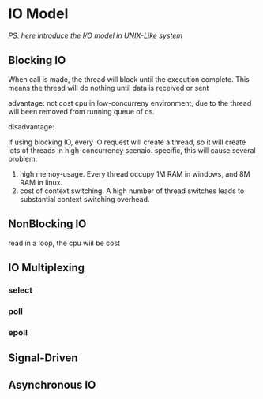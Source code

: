 # IO Model

*PS: here introduce the I/O model in UNIX-Like system*

## Blocking IO


When call is made, the thread will block until the execution complete. This means the thread will do nothing until data is received or sent


advantage: not cost cpu in low-concurreny environment, due to the thread will been removed from running queue of os.


disadvantage:

If using blocking IO, every IO request will create a thread, so it will create lots of threads in high-concurrency scenaio. specific, this will cause several problem:

1. high memoy-usage. Every thread occupy 1M RAM in windows, and 8M RAM in linux.
2. cost of context switching. A high number of thread switches leads to substantial context switching overhead.


## NonBlocking IO


read in a loop, the cpu wiil be cost


## IO Multiplexing


### select


### poll


### epoll


## Signal-Driven



## Asynchronous IO
